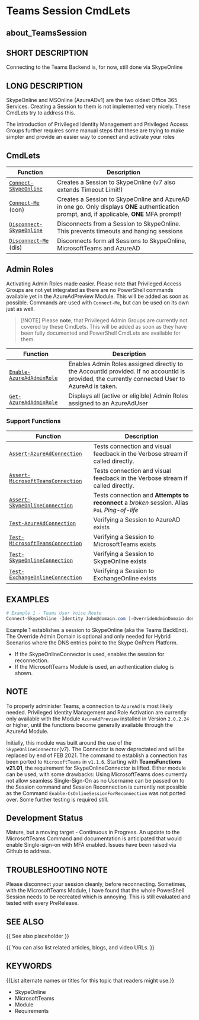 ﻿# Teams Session CmdLets

## about_TeamsSession

## SHORT DESCRIPTION

Connecting to the Teams Backend is, for now, still done via SkypeOnline

## LONG DESCRIPTION

SkypeOnline and MSOnline (AzureADv1) are the two oldest Office 365 Services. Creating a Session to them is not implemented very nicely. These CmdLets try to address this.

The introduction of Privileged Identity Management and Privileged Access Groups further requires some manual steps that these are trying to make simpler and provide an easier way to connect and activate your roles

## CmdLets

| Function                                                    | Description                                                                                                                                  |
| ----------------------------------------------------------- | -------------------------------------------------------------------------------------------------------------------------------------------- |
| [`Connect-SkypeOnline`](/docs/Connect-SkypeOnline.md)       | Creates a Session to SkypeOnline (v7 also extends Timeout Limit!)                                                                            |
| [`Connect-Me`](/docs/Connect-Me.md) (con)                   | Creates a Session to SkypeOnline and AzureAD in one go. Only displays **ONE** authentication prompt, and, if applicable, **ONE** MFA prompt! |
| [`Disconnect-SkypeOnline`](/docs/Disconnect-SkypeOnline.md) | Disconnects from a Session to SkypeOnline. This prevents timeouts and hanging sessions                                                       |
| [`Disconnect-Me`](/docs/Disconnect-Me.md) (dis)             | Disconnects form all Sessions to SkypeOnline, MicrosoftTeams and AzureAD                                                                     |

## Admin Roles

Activating Admin Roles made easier. Please note that Privileged Access Groups are not yet integrated as there are no PowerShell commands available yet in the AzureAdPreview Module. This will be added as soon as possible. Commands are used with `Connect-Me`, but can be used on its own just as well.

> [!NOTE] Please **note**, that Privileged Admin Groups are currently not covered by these CmdLets. This will be added as soon as they have been fully documented and PowerShell CmdLets are available for them.

| Function                                                      | Description                                                                                                                                     |
| ------------------------------------------------------------- | ----------------------------------------------------------------------------------------------------------------------------------------------- |
| [`Enable-AzureAdAdminRole`](/docs/Enable-AzureAdAdminRole.md) | Enables Admin Roles assigned directly to the AccountId provided. If no accountId is provided, the currently connected User to AzureAd is taken. |
| [`Get-AzureAdAdminRole`](/docs/Get-AzureAdAdminRole.md)       | Displays all (active or eligible) Admin Roles assigned to an AzureAdUser                                                                        |

### Support Functions

| Function                                                                      | Description                                                                                   |
| ----------------------------------------------------------------------------- | --------------------------------------------------------------------------------------------- |
| [`Assert-AzureAdConnection`](/docs/Assert-AzureAdConnection.md)               | Tests connection and visual feedback in the Verbose stream if called directly.                |
| [`Assert-MicrosoftTeamsConnection`](/docs/Assert-MicrosoftTeamsConnection.md) | Tests connection and visual feedback in the Verbose stream if called directly.                |
| [`Assert-SkypeOnlineConnection`](/docs/Assert-SkypeOnlineConnection.md)       | Tests connection and **Attempts to reconnect** a *broken* session. Alias `PoL` *Ping-of-life* |
| [`Test-AzureAdConnection`](/docs/Test-AzureAdConnection.md)                   | Verifying a Session to AzureAD exists                                                         |
| [`Test-MicrosoftTeamsConnection`](/docs/Test-MicrosoftTeamsConnection.md)     | Verifying a Session to MicrosoftTeams exists                                                  |
| [`Test-SkypeOnlineConnection`](/docs/Test-SkypeOnlineConnection.md)           | Verifying a Session to SkypeOnline exists                                                     |
| [`Test-ExchangeOnlineConnection`](/docs/Test-ExchangeOnlineConnection.md)     | Verifying a Session to ExchangeOnline exists                                                  |

## EXAMPLES

````powershell
# Example 1 - Teams User Voice Route
Connect-SkypeOnline -Identity John@domain.com [-OverrideAdminDomain domain.onmicrosoft.com]
````

Example 1 establishes a session to SkypeOnline (aka the Teams BackEnd). The Override Admin Domain is optional and only needed for Hybrid Scenarios where the DNS entries point to the Skype OnPrem Platform.

- If the SkypeOnlineConnector is used, enables the session for reconnection.
- If the MicrosoftTeams Module is used, an authentication dialog is shown.

## NOTE

To properly administer Teams, a connection to `AzureAd` is most likely needed. Privileged Identity Management and Role Activation are currently only available with the Module `AzureAdPreview` installed in Version `2.0.2.24` or higher, until the functions become generally available through the AzureAd Module.

Initially, this module was built around the use of the `SkypeOnlineConnector`(v7). The Connector is now deprectated and will be replaced by end of FEB 2021.
The command to establish a connection has been ported to `MicrosoftTeams` in `v1.1.6`. Starting with **TeamsFunctions v21.01**, the requirement for SkypeOnlineConnector is lifted. Either module can be used, with some drawbacks: Using MicrosoftTeams does currently not allow seamless Single-Sign-On as no Username can be passed on to the Session command and Session Reconnection is currently not possible as the Command `Enable-CsOnlineSessionForReconnection` was not ported over. Some further testing is required still.

## Development Status

Mature, but a moving target - Continuous in Progress. An update to the MicrosoftTeams Command and documentation is anticipated that would enable Single-sign-on with MFA enabled. Issues have been raised via Github to address.

## TROUBLESHOOTING NOTE

Please disconnect your session cleanly, before reconnecting. Sometimes, with the MicrosoftTeams Module, I have found that the whole PowerShell Session needs to be recreated which is annoying. This is still evaluated and tested with every PreRelease.

## SEE ALSO

{{ See also placeholder }}

{{ You can also list related articles, blogs, and video URLs. }}

## KEYWORDS

{{List alternate names or titles for this topic that readers might use.}}

- SkypeOnline
- MicrosoftTeams
- Module
- Requirements
